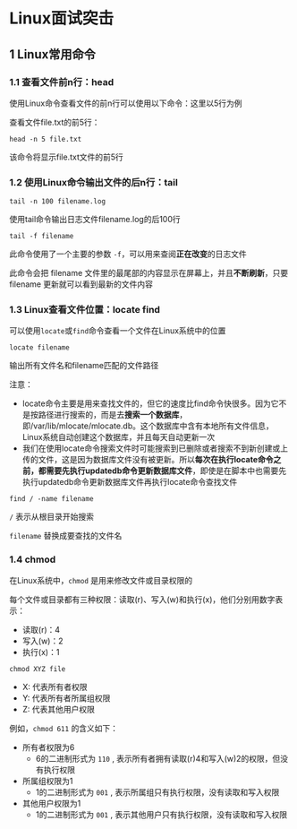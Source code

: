 # Linux面试突击

## 1 Linux常用命令

### 1.1 查看文件前n行：head

使用Linux命令查看文件的前n行可以使用以下命令：这里以5行为例

查看文件file.txt的前5行：

```shell
head -n 5 file.txt
```

该命令将显示file.txt文件的前5行

### 1.2 使用Linux命令输出文件的后n行：tail

```shell
tail -n 100 filename.log
```

使用tail命令输出日志文件filename.log的后100行

```shell
tail -f filename
```

此命令使用了一个主要的参数 `-f`，可以用来查阅**正在改变**的日志文件

此命令会把 filename 文件里的最尾部的内容显示在屏幕上，并且**不断刷新**，只要 filename 更新就可以看到最新的文件内容

### 1.3 Linux查看文件位置：locate  find

可以使用`locate`或`find`命令查看一个文件在Linux系统中的位置

```shell
locate filename
```

输出所有文件名和filename匹配的文件路径

注意：

* locate命令主要是用来查找文件的，但它的速度比find命令快很多。因为它不是按路径进行搜索的，而是去**搜索一个数据库**，即/var/lib/mlocate/mlocate.db。这个数据库中含有本地所有文件信息，Linux系统自动创建这个数据库，并且每天自动更新一次
* 我们在使用locate命令搜索文件时可能搜索到已删除或者搜索不到新创建或上传的文件，这是因为数据库文件没有被更新。所以**每次在执行locate命令之前，都需要先执行updatedb命令更新数据库文件**，即使是在脚本中也需要先执行updatedb命令更新数据库文件再执行locate命令查找文件

```shell
find / -name filename
```

`/` 表示从根目录开始搜索

`filename` 替换成要查找的文件名

### 1.4 chmod

在Linux系统中，`chmod` 是用来修改文件或目录权限的

每个文件或目录都有三种权限：读取(r)、写入(w)和执行(x)，他们分别用数字表示：

* 读取(r)：4
* 写入(w)：2
* 执行(x)：1

```shell
chmod XYZ file
```

* X: 代表所有者权限
* Y: 代表所有者所属组权限
* Z: 代表其他用户权限

例如，`chmod 611` 的含义如下：

* 所有者权限为6
  * 6的二进制形式为 `110` , 表示所有者拥有读取(r)4和写入(w)2的权限，但没有执行权限
* 所属组权限为1
  * 1的二进制形式为 `001` , 表示所属组只有执行权限，没有读取和写入权限
* 其他用户权限为1
  * 1的二进制形式为 `001` , 表示其他用户只有执行权限，没有读取和写入权限